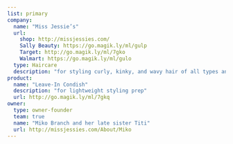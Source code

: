 ```yaml
---
list: primary
company:
  name: "Miss Jessie’s"
  url:
    shop: http://missjessies.com/
    Sally Beauty: https://go.magik.ly/ml/gulp
    Target: http://go.magik.ly/ml/7gko
    Walmart: https://go.magik.ly/ml/gulo
  type: Haircare
  description: "for styling curly, kinky, and wavy hair of all types and textures"
product:
  name: "Leave-In Condish"
  description: "for lightweight styling prep"
  url: http://go.magik.ly/ml/7gkq
owner:
  type: owner-founder
  team: true
  name: "Miko Branch and her late sister Titi"
  url: http://missjessies.com/About/Miko
---
```


